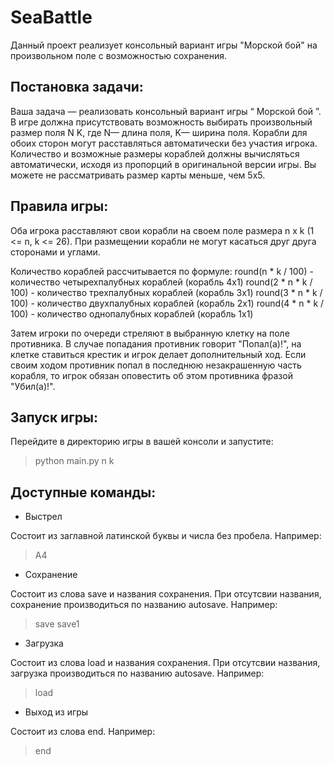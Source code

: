 # SeaBattle
Данный проект реализует консольный вариант игры "Морской бой" на произвольном поле с возможностью сохранения.

## Постановка задачи:

Ваша задача   — реализовать консольный вариант игры “   Морской бой   ”. 
В игре должна присутствовать возможность выбирать произвольный размер поля N K, где N— длина поля, K— ширина поля.
Корабли для обоих сторон могут расставляться автоматически без участия игрока. 
Количество и возможные размеры кораблей должны вычисляться автоматически, исходя из пропорций в оригинальной версии игры. Вы можете не рассматривать размер карты меньше, чем 5x5. 

## Правила игры:
   
Оба игрока расставляют свои корабли на своем поле размера n x k (1 <= n, k <= 26). При размещении корабли не могут касаться друг друга сторонами и углами.

Количество кораблей рассчитывается по формуле:
round(n * k / 100) - количество четырехпалубных кораблей (корабль 4x1)
round(2 * n * k / 100) - количество трехпалубных кораблей (корабль 3x1)
round(3 * n * k / 100) - количество двухпалубных кораблей (корабль 2x1)
round(4 * n * k / 100) - количество однопалубных кораблей (корабль 1x1)

Затем игроки по очереди стреляют в выбранную клетку на поле противника.
В случае попадания противник говорит "Попал(а)!", на клетке ставиться крестик и игрок делает дополнительный ход.
Если своим ходом противник попал в последнюю незакрашенную часть корабля, то игрок обязан оповестить об этом противника фразой "Убил(а)!".

## Запуск игры:

Перейдите в директорию игры в вашей консоли и запустите:

> python main.py n k

## Доступные команды:

+ Выстрел

Состоит из заглавной латинской буквы и числа без пробела. Например:
>A4
+ Сохранение

Состоит из слова save и названия сохранения. При отсутсвии названия, сохранение производиться по названию autosave. Например:
>save save1
+ Загрузка

Состоит из слова load и названия сохранения. При отсутсвии названия, загрузка производиться по названию autosave. Например:
>load
+ Выход из игры

Состоит из слова end. Например:
>end
 
